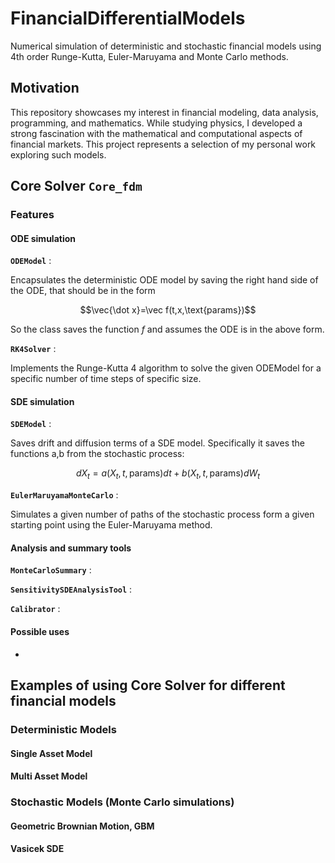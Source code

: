 # FinancialDifferentialModels
Numerical simulation of deterministic and stochastic financial models using 4th order Runge-Kutta, Euler-Maruyama and Monte Carlo methods.
## Motivation
This repository showcases my interest in financial modeling, data analysis, programming, and mathematics. While studying physics, I developed a strong fascination with the mathematical and computational aspects of financial markets. This project represents a selection of my personal work exploring such models.
## Core Solver **`Core_fdm`**
### Features
#### ODE simulation

**`ODEModel`** : 

Encapsulates the deterministic ODE model by saving the right hand side of the ODE, that should be in the form 

$$\vec{\dot x}=\vec f(t,x,\text{params})$$

So the class saves the function $f$ and assumes the ODE is in the above form.

**`RK4Solver`** : 

Implements the Runge-Kutta 4 algorithm to solve the given ODEModel for a specific number of time steps of specific size.

#### SDE simulation

**`SDEModel`** :

Saves drift and diffusion terms of a SDE model. Specifically it saves the functions a,b from the stochastic process:

$$ dX_t=a(X_t,t, \text{params})dt+b(X_t,t, \text{params})dW_t $$

**`EulerMaruyamaMonteCarlo`** :

Simulates a given number of paths of the stochastic process form a given starting point using the Euler-Maruyama method.

#### Analysis and summary tools

**`MonteCarloSummary`** :

**`SensitivitySDEAnalysisTool`** :

**`Calibrator`** :

#### Possible uses
- 

## Examples of using Core Solver for different financial models
### Deterministic Models
#### Single Asset Model
#### Multi Asset Model
### Stochastic Models (Monte Carlo simulations)
#### Geometric Brownian Motion, GBM
#### Vasicek SDE

